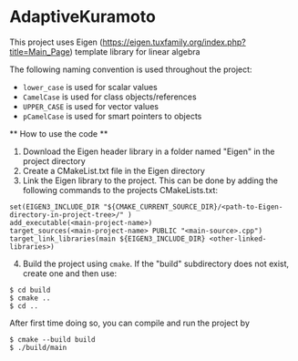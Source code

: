 # AdaptiveKuramoto
This project uses Eigen (https://eigen.tuxfamily.org/index.php?title=Main_Page) template library for linear algebra

The following naming convention is used throughout the project:
* `lower_case` is used for scalar values
* `CamelCase` is used for class objects/references
* `UPPER_CASE` is used for vector values
* `pCamelCase` is used for smart pointers to objects

** How to use the code **
1. Download the Eigen header library in a folder named "Eigen" in the project directory
2. Create a CMakeList.txt file in the Eigen directory
3. Link the Eigen library to the project. This can be done by adding the following commands to the projects CMakeLists.txt:
```
set(EIGEN3_INCLUDE_DIR "${CMAKE_CURRENT_SOURCE_DIR}/<path-to-Eigen-directory-in-project-tree>/" )
add_executable(<main-project-name>)
target_sources(<main-project-name> PUBLIC "<main-source>.cpp")
target_link_libraries(main ${EIGEN3_INCLUDE_DIR} <other-linked-libraries>)

```
4. Build the project using `cmake`. If the "build" subdirectory does not exist, create one and then use:
```
$ cd build
$ cmake ..
$ cd ..
```
After first time doing so, you can compile and run the project by
```
$ cmake --build build
$ ./build/main
```